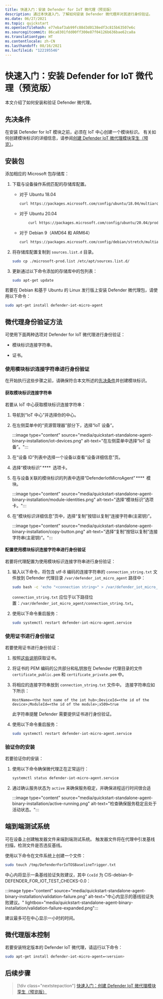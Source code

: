 ```yaml
---
title: 快速入门：安装 Defender for IoT 微代理（预览版）
description: 通过本快速入门，了解如何安装 Defender 微代理并对其进行身份验证。
ms.date: 06/27/2021
ms.topic: quickstart
ms.openlocfilehash: e77ebaf3ab99fc88d3d0138edf3c815b63507e6c
ms.sourcegitcommit: 86ca8301fdd00ff300e87f04126b636bae62ca8a
ms.translationtype: HT
ms.contentlocale: zh-CN
ms.lasthandoff: 08/16/2021
ms.locfileid: "122195546"
---
```

# <a name="quickstart-install-defender-for-iot-micro-agent-preview"></a>快速入门：安装 Defender for IoT 微代理（预览版）

本文介绍了如何安装和验证 Defender 微代理。

## <a name="prerequisites"></a>先决条件

在安装 Defender for IoT 模块之前，必须在 IoT 中心创建一个模块标识。 有关如何创建模块标识的详细信息，请参阅[创建 Defender IoT 微代理模块孪生（预览）](quickstart-create-micro-agent-module-twin.md)。

## <a name="install-the-package"></a>安装包

添加相应的 Microsoft 包存储库：

1. 下载与设备操作系统匹配的存储库配置。  

    - 对于 Ubuntu 18.04

        ```bash
        curl https://packages.microsoft.com/config/ubuntu/18.04/multiarch/prod.list > ./microsoft-prod.list
        ```

    - 对于 Ubuntu 20.04

        ```bash
            curl https://packages.microsoft.com/config/ubuntu/20.04/prod.list > ./microsoft-prod.list
        ```

    - 对于 Debian 9（AMD64 和 ARM64）

        ```bash
        curl https://packages.microsoft.com/config/debian/stretch/multiarch/prod.list > ./microsoft-prod.list
        ```

1. 将存储库配置复制到 `sources.list.d` 目录。

    ```bash
    sudo cp ./microsoft-prod.list /etc/apt/sources.list.d/
    ```

1. 更新通过以下命令添加的存储库中的包列表：

    ```bash
    sudo apt-get update
    ```

若要在 Debian 和基于 Ubuntu 的 Linux 发行版上安装 Defender 微代理包，请使用以下命令：

```bash
sudo apt-get install defender-iot-micro-agent 
```

## <a name="micro-agent-authentication-methods"></a>微代理身份验证方法 

可使用下面两种选项对 Defender for IoT 微代理进行身份验证： 

- 模块标识连接字符串。 

- 证书。

### <a name="authenticate-using-a-module-identity-connection-string"></a>使用模块标识连接字符串进行身份验证

在开始执行这些步骤之前，请确保符合本文所述的[先决条件](#prerequisites)并创建模块标识。 

#### <a name="get-the-module-identity-connection-string"></a>获取模块标识连接字符串

若要从 IoT 中心获取模块标识连接字符串： 

1. 导航到“IoT 中心”并选择你的中心。

1. 在左侧菜单中的“资源管理器”部分下，选择“IoT 设备”。 

   :::image type="content" source="media/quickstart-standalone-agent-binary-installation/iot-devices.png" alt-text="在左侧菜单中选择“IoT 设备”。":::

1. 在“设备 ID”列表中选择一个设备以查看“设备详细信息”页。

1. 选择“模块标识” ****  选项卡。

1. 在与设备关联的模块标识的列表中选择“DefenderIotMicroAgent” ****  模块。

   :::image type="content" source="media/quickstart-standalone-agent-binary-installation/module-identities.png" alt-text="选择“模块标识”选项卡。":::

1. 在“模块标识详细信息”页中，选择“复制”按钮以复制“连接字符串(主密钥)”。

   :::image type="content" source="media/quickstart-standalone-agent-binary-installation/copy-button.png" alt-text="选择“复制”按钮以复制“连接字符串(主密钥)”。":::

#### <a name="configure-authentication-using-a-module-identity-connection-string"></a>配置使用模块标识连接字符串进行身份验证

若要将代理配置为使用模块标识连接字符串进行身份验证：

1. 输入以下命令，将包含 utf-8 编码的连接字符串的 `connection_string.txt` 文件放到 Defender 代理目录 `/var/defender_iot_micro_agent` 路径中：

    ```bash
    sudo bash -c 'echo "<connection string>" > /var/defender_iot_micro_agent/connection_string.txt'
    ```

    `connection_string.txt` 应位于以下路径位置：`/var/defender_iot_micro_agent/connection_string.txt`。

1. 使用以下命令重启服务：  

    ```bash
    sudo systemctl restart defender-iot-micro-agent.service 
    ```

### <a name="authenticate-using-a-certificate"></a>使用证书进行身份验证

若要使用证书进行身份验证：

1. 按照[这些说明](../../iot-hub/tutorial-x509-scripts.md)获取证书。

1. 将证书的 PEM 编码的公共部分和私钥放在 Defender 代理目录的文件 `certificate_public.pem` 和 `certificate_private.pem` 中。 

1. 将相应的连接字符串放到 `connection_string.txt` 文件中。 连接字符串应如下所示： 

    `HostName=<the host name of the iot hub>;DeviceId=<the id of the device>;ModuleId=<the id of the module>;x509=true` 

    此字符串提醒 Defender 需要提供证书进行身份验证。 

1. 使用以下命令重启服务：  

    ```bash
    sudo systemctl restart defender-iot-micro-agent.service
    ```

### <a name="validate-your-installation"></a>验证你的安装

若要验证你的安装：

1. 使用以下命令确保微代理正在正常运行：  

    ```bash
    systemctl status defender-iot-micro-agent.service
    ```

1. 通过确认服务状态为 `active` 来确保服务稳定，并确保进程运行时间很合适

    :::image type="content" source="media/quickstart-standalone-agent-binary-installation/active-running.png" alt-text="检查确保服务稳定且处于活动状态。":::
 
## <a name="testing-the-system-end-to-end"></a>端到端测试系统 

可在设备上创建触发器文件来端到端测试系统。 触发器文件将在代理中引发基线扫描，检测文件是否违反基线。 

使用以下命令在文件系统上创建一个文件：

```bash
sudo touch /tmp/DefenderForIoTOSBaselineTrigger.txt 
```

中心内将显示一条基线验证失败建议，其中 `CceId` 为 CIS-debian-9-DEFENDER_FOR_IOT_TEST_CHECKS-0.0： 

:::image type="content" source="media/quickstart-standalone-agent-binary-installation/validation-failure.png" alt-text="中心内显示的基线验证失败建议。" lightbox="media/quickstart-standalone-agent-binary-installation/validation-failure-expanded.png":::

建议最多可在中心显示一小时的时间。 

## <a name="micro-agent-versioning"></a>微代理版本控制 

若要安装特定版本的 Defender IoT 微代理，请运行以下命令： 

```bash
sudo apt-get install defender-iot-micro-agent=<version>
```

## <a name="next-steps"></a>后续步骤

> [!div class="nextstepaction"]
> [快速入门：创建 Defender IoT 微代理模块孪生（预览版）](quickstart-create-micro-agent-module-twin.md)